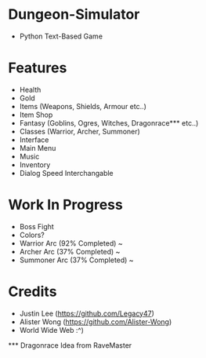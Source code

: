 # Dungeon-Simulator
* Python Text-Based Game

# Features
* Health
* Gold
* Items (Weapons, Shields, Armour etc..)
* Item Shop
* Fantasy (Goblins, Ogres, Witches, Dragonrace*** etc..) 
* Classes (Warrior, Archer, Summoner)
* Interface
* Main Menu
* Music
* Inventory
* Dialog Speed Interchangable

# Work In Progress
* Boss Fight
* Colors?
* Warrior Arc (92% Completed) ~
* Archer Arc (37% Completed) ~
* Summoner Arc (37% Completed) ~

# Credits
* Justin Lee (https://github.com/Legacy47)
* Alister Wong (https://github.com/Alister-Wong)
* World Wide Web :^)






*** Dragonrace Idea from RaveMaster
